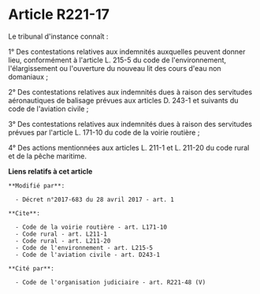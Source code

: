 # Article R221-17

Le tribunal d'instance connaît :

1° Des contestations relatives aux indemnités auxquelles peuvent donner lieu, conformément à l'article L. 215-5 du code de
l'environnement, l'élargissement ou l'ouverture du nouveau lit des cours d'eau non domaniaux ;

2° Des contestations relatives aux indemnités dues à raison des servitudes aéronautiques de balisage prévues aux articles D.
243-1 et suivants du code de l'aviation civile ;

3° Des contestations relatives aux indemnités dues à raison des servitudes prévues par l'article L. 171-10 du code de la
voirie routière ;

4° Des actions mentionnées aux articles L. 211-1 et L. 211-20 du code rural et de la pêche maritime.

**Liens relatifs à cet article**

	**Modifié par**:

	  - Décret n°2017-683 du 28 avril 2017 - art. 1

	**Cite**:

	  - Code de la voirie routière - art. L171-10
	  - Code rural - art. L211-1
	  - Code rural - art. L211-20
	  - Code de l'environnement - art. L215-5
	  - Code de l'aviation civile - art. D243-1

	**Cité par**:

	  - Code de l'organisation judiciaire - art. R221-48 (V)
